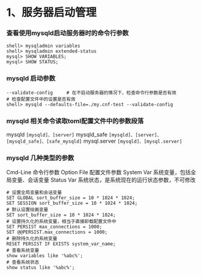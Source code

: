 

# 1、服务器启动管理

### 查看使用mysqld启动服务器时的命令行参数
```
shell> mysqladmin variables
shell> mysqladmin extended-status
mysql> SHOW VARIABLES;
mysql> SHOW STATUS;
```

### mysqld 启动参数
```shell
--validate-config     # 在不启动服务器的情况下，检查命令行参数是否有效
# 检查配置文件中的设置是否有效
shell> mysqld --defaults-file=./my.cnf-test --validate-config
```

### mysqld 相关命令读取toml配置文件中的参数段落
mysqld       `[mysqld]、[server]` 
mysqld_safe  `[mysqld]、[server]、[mysqld_safe]、[safe_mysqld]`
mysql.server `[mysqld]、[mysql.server]`

### mysqld 几种类型的参数
Cmd-Line 	      命令行参数
Option File 	  配置文件参数
System Var 	    系统变量，包括全局变量、会话变量
Status Var 	    系统状态，是系统现在的运行状态参数，不可修改
```mysql
# 设置全局变量和会话变量
SET GLOBAL sort_buffer_size = 10 * 1024 * 1024;
SET SESSION sort_buffer_size = 10 * 1024 * 1024;
# 默认设置绘画变量
SET sort_buffer_size = 10 * 1024 * 1024;
# 设置持久化的系统变量，相当于直接卸载配置文件中
SET PERSIST max_connections = 1000;
SET @@PERSIST.max_connections = 1000;
# 删除持久化的系统变量
RESET PERSIST IF EXISTS system_var_name;
# 查看系统变量
show variables like '%abc%';
# 查看系统状态
show status like '%abc%';
```

